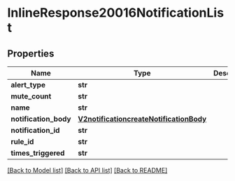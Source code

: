 # InlineResponse20016NotificationList

## Properties
Name | Type | Description | Notes
------------ | ------------- | ------------- | -------------
**alert_type** | **str** |  | [optional] 
**mute_count** | **str** |  | [optional] 
**name** | **str** |  | [optional] 
**notification_body** | [**V2notificationcreateNotificationBody**](V2notificationcreateNotificationBody.md) |  | [optional] 
**notification_id** | **str** |  | [optional] 
**rule_id** | **str** |  | [optional] 
**times_triggered** | **str** |  | [optional] 

[[Back to Model list]](../README.md#documentation-for-models) [[Back to API list]](../README.md#documentation-for-api-endpoints) [[Back to README]](../README.md)

